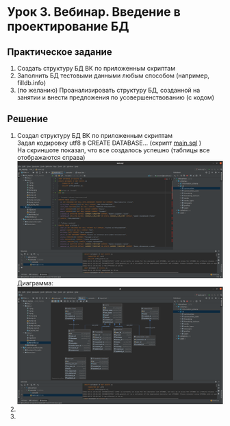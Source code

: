 # Урок 3. Вебинар. Введение в проектирование БД

## Практическое задание
1. Создать структуру БД ВК по приложенным скриптам
2. Заполнить БД тестовыми данными любым способом (например, filldb.info)
3. (по желанию) Проанализировать структуру БД, созданной на занятии и внести предложения по усовершенствованию (с кодом)

## Решение
1. Создал структуру БД ВК по приложенным скриптам  
   Задал кодировку utf8 в CREATE DATABASE... (скрипт [main.sql](main.sql) )  
   На скриншоте показал, что все создалось успешно (таблицы все отображаются справа)
    ![1](1.png)
    Диаграмма:  
    ![1](2.png)
2. 
3. 